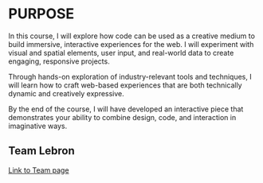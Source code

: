 # PURPOSE

In this course, I will explore how code can be used as a creative medium to build
immersive, interactive experiences for the web. I will experiment with visual and
spatial elements, user input, and real-world data to create engaging, responsive
projects.

Through hands-on exploration of industry-relevant tools and techniques, I will learn
how to craft web-based experiences that are both technically dynamic and creatively
expressive.

By the end of the course, I will have developed an interactive piece that demonstrates
your ability to combine design, code, and interaction in imaginative ways.

## Team Lebron

[Link to Team page](https://dstjp.github.io/08_XR/)
